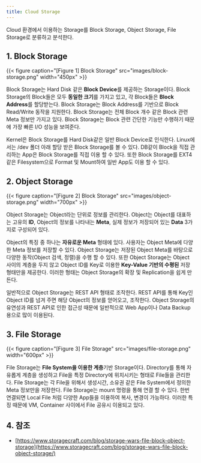 ```yaml
---
title: Cloud Storage
---
```


Cloud 환경에서 이용하는 Storage를 Block Storage, Object Storage, File Storage로 분류하고 분석한다.

## 1. Block Storage

{{< figure caption="[Figure 1] Block Storage" src="images/block-storage.png" width="450px" >}}

Block Storage는 Hard Disk 같은 **Block Device**를 제공하는 Storage이다. Block Storage의 Block들은 모두 **동일한 크기**를 가지고 있고, 각 Block들은 **Block Address**를 할당받는다. Block Storage는 Block Address를 기반으로 Block Read/Write 동작을 지원한다. Block Storage는 전체 Block 개수 같은 Block 관련 Meta 정보만 가지고 있다. Block Storage는 Block 관련 간단한 기능만 수행하기 때문에 가장 빠른 I/O 성능을 보여준다.

Kernel은 Block Storage를 Hard Disk같은 일반 Block Device로 인식한다. Linux에서는 /dev 폴더 아래 할당 받은 Block Storage를 볼 수 있다. DB같이 Block을 직접 관리하는 App은 Block Storage를 직접 이용 할 수 있다. 또한 Block Storage를 EXT4같은 Filesystem으로 Format 및 Mount하여 일반 App도 이용 할 수 있다.

## 2. Object Storage

{{< figure caption="[Figure 2] Block Storage" src="images/object-storage.png" width="700px" >}}

Object Storage는 Object라는 단위로 정보를 관리한다. Object는 Object를 대표하는 고유의 **ID**, Object의 정보를 나타내는 **Meta**, 실제 정보가 저장되어 있는 **Data** 3가지로 구성되어 있다.

Object의 특징 중 하나는 **자유로운 Meta** 형태에 있다. 사용자는 Object Meta에 다양한 Meta 정보를 저장할 수 있다. Object Storage는 저장된 Object Meta를 바탕으로 다양한 동작(Object 검색, 정렬)을 수행 할 수 있다. 또한 Object Storage는 Object 사이의 계층을 두지 않고 Object ID를 Key로 이용한 **Key-Value 기반의 수평된** 저장 형태만을 제공한다. 이러한 형태는 Object Storage의 확장 및 Replication을 쉽게 만든다.

일반적으로 Object Storage는 REST API 형태로 조작한다. REST API를 통해 Key인 Object ID를 넘겨 주면 해당 Object의 정보를 얻어오고, 조작한다. Object Storage의 유연성과 REST API로 인한 접근성 때문에 일반적으로 Web App이나 Data Backup용으로 많이 이용된다.

## 3. File Storage

{{< figure caption="[Figure 3] File Storage" src="images/file-storage.png" width="600px" >}}

File Storage는 **File System을 이용한 계층**기반 Storage이다. Directory를 통해 자유롭게 계층을 생성하고 File을 특정 Directory에 위치시키는 형태로 File들을 관리한다. File Storage는 각 File을 위해서 생성시간, 소유권 같은 File System에서 정의한 Meta 정보만을 저장한다. File Storage는 mount 명령을 통해 연결 할 수 있다. 한번 연결되면 Local File 처럼 다양한 App들을 이용하여 복사, 변경이 가능하다. 이러한 특징 때문에 VM, Container 사이에서 File 공유시 이용되고 있다.

## 4. 참조

* [https://www.storagecraft.com/blog/storage-wars-file-block-object-storage](https://www.storagecraft.com/blog/storage-wars-file-block-object-storage/)